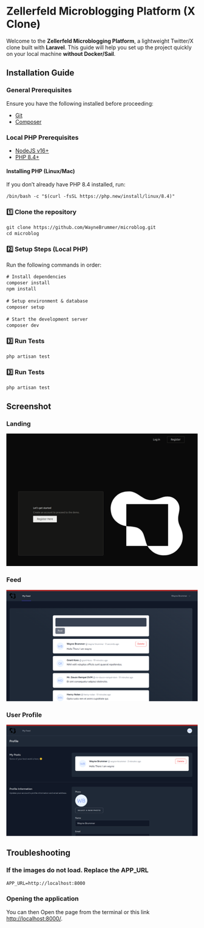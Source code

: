 # Zellerfeld Microblogging Platform (X Clone)

Welcome to the **Zellerfeld Microblogging Platform**, a lightweight Twitter/X clone built with **Laravel**.
This guide will help you set up the project quickly on your local machine **without Docker/Sail**.

## **Installation Guide**

### **General Prerequisites**

Ensure you have the following installed before proceeding:

- [Git](https://github.com/git/git)
- [Composer](https://getcomposer.org/)

### **Local PHP Prerequisites**

- [NodeJS v16+](https://nodejs.org/en/download)
- [PHP 8.4+](https://php.net/)

#### **Installing PHP (Linux/Mac)**

If you don’t already have PHP 8.4 installed, run:

```shell
/bin/bash -c "$(curl -fsSL https://php.new/install/linux/8.4)"

```

### 1️⃣ Clone the repository

```shell
git clone https://github.com/WayneBrummer/microblog.git
cd microblog
```

### 2️⃣ Setup Steps (Local PHP)

Run the following commands in order:

```shell
# Install dependencies
composer install
npm install

# Setup environment & database
composer setup

# Start the development server
composer dev
```

### 3️⃣ Run Tests

```shell
php artisan test
```

### 3️⃣ Run Tests

```shell
php artisan test
```

## Screenshot

### **Landing**

![Feed](docs/landing.png)

### **Feed**

![Feed](docs/feed.png)

### **User Profile**

![User Profile](docs/profile.png)

## Troubleshooting

### If the images do not load. Replace the APP_URL

```dotenv
APP_URL=http://localhost:8000
```

### Opening the application

You can then Open the page from the terminal or this link [http://localhost:8000/](http://localhost:8000/).
